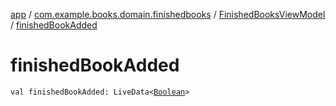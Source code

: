 [app](../../index.md) / [com.example.books.domain.finishedbooks](../index.md) / [FinishedBooksViewModel](index.md) / [finishedBookAdded](./finished-book-added.md)

# finishedBookAdded

`val finishedBookAdded: LiveData<`[`Boolean`](https://kotlinlang.org/api/latest/jvm/stdlib/kotlin/-boolean/index.html)`>`